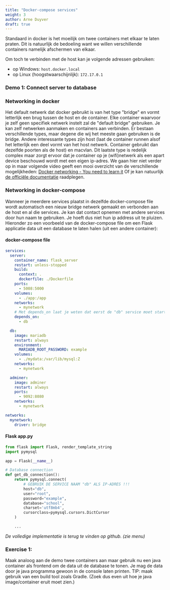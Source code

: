 ```yaml
---
title: "Docker-compose services"
weight: 3
author: Arne Duyver
draft: true
---
```


Standaard in docker is het moeilijk om twee containers met elkaar te laten praten. Dit is natuurlijk de bedoeling want we willen verschillende containers namelijk afschermen van elkaar. 

Om toch te verbinden met de host kan je volgende adressen gebruiken:
- op Windows: `host.docker.local`
- op Linux (hoogstwaarschijnlijk): `172.17.0.1`

### Demo 1: Connect server to database

### Networking in docker
Het default netwerk dat docker gebruikt is van het type "bridge" en vormt letterlijk een brug tussen de host en de container. Elke container waarvoor je zelf geen specifiek netwerk instelt zal de "default bridge" gebruiken. Je kan zelf netwerken aanmaken en containers aan verbinden. Er bestaan verschillende types, maar degene die wij het meeste gaan gebruiken is de bridge. Andere interessante types zijn host (laat de container runnen alsof het letterlijk een deel vormt van het host netwerk. Container gebruikt dan dezelfde poorten als de host) en macvlan. Dit laatste type is redelijk complex maar zorgt ervoor dat je container op je (wifi)netwerk als een apart device beschouwd wordt met een eigen ip-adres. We gaan hier niet verder op in maar volgende video geeft een mooi overzicht van de verschillende mogelijkheden: [Docker networking - You need to learn it](https://www.youtube.com/watch?v=bKFMS5C4CG0)
Of je kan natuurlijk [de officiële documentatie](https://docs.docker.com/engine/network/) raadplegen.

### Networking in docker-compose
Wanneer je meerdere services plaatst in dezelfde docker-compose file wordt automatisch een nieuw bridge netwerk gemaakt en verbonden aan de host en al die services. Je kan dat contact opnemen met andere services door hun naam te gebruiken. Je hoeft dus niet hun ip address uit te pluizen. Hieronder zo een voorbeeld van de docker-compose file om een Flask applicatie data uit een database te laten halen (uit een andere container):

#### docker-compose file
```yml
services:
  server:
    container_name: flask_server
    restart: unless-stopped
    build:
      context: .
      dockerfile: ./Dockerfile
    ports:
      - 5008:5000
    volumes:
      - ./app:/app
    networks:
      - mynetwork
    # Met depends_on laat je weten dat eerst de "db" service moet starten omdat een deel/delen van deze container moeten communiceren met die service
    depends_on:
      - db

  db:
    image: mariadb
    restart: always
    environment:
      MARIADB_ROOT_PASSWORD: example
    volumes:
      - ./mydata:/var/lib/mysql:Z
    networks:
      - mynetwork

  adminer:
    image: adminer
    restart: always
    ports:
      - 9092:8080
    networks:
      - mynetwork

networks:
  mynetwork:
    driver: bridge
```
#### Flask app.py
```python
from flask import Flask, render_template_string
import pymysql

app = Flask(__name__)

# Database connection
def get_db_connection():
    return pymysql.connect(
        # GEBRUIK DE SERVICE NAAM "db" ALS IP-ADRES !!!
        host="db",
        user="root",
        password="example",
        database="school",
        charset='utf8mb4',
        cursorclass=pymysql.cursors.DictCursor
    )

    ...
```

_De volledige implementatie is terug te vinden op github. (zie menu)_



### Exercise 1: 
Maak analoog aan de demo twee containers aan maar gebruik nu een java container als frontend om de data uit de database te tonen. Je mag de data door je java programma gewoon in de console laten printen. TIP: maak gebruik van een build tool zoals Gradle. (Zoek dus even uit hoe je java image/container eruit moet zien.)
